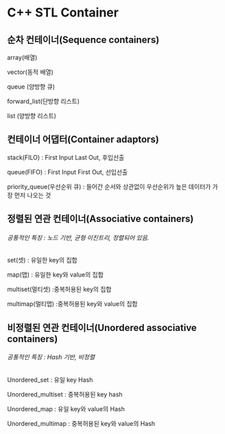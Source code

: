 # C++ STL Container

## 순차 컨테이너(Sequence containers)
array(배열)

vector(동적 배열)

queue (양방향 큐)

forward_list(단방향 리스트)

list (양방향 리스트)

## 컨테이너 어댑터(Container adaptors)

stack(FILO) : First Input Last Out, 후입선출

queue(FIFO) : First Input First Out, 선입선출

priority_queue(우선순위 큐) : 들어간 순서와 상관없이 우선순위가 높은 데이터가 가장 먼저 나오는 것

## 정렬된 연관 컨테이너(Associative containers)
###### 공통적인 특징 : 노드 기반, 균형 이진트리, 정렬되어 있음.

set(셋) : 유일한 key의 집합

map(맵) : 유일한 key와 value의 집합

multiset(멀티셋) :중복허용된 key의 집합

multimap(멀티맵) :중복허용된 key와 value의 집합


## 비정렬된 연관 컨테이너(Unordered associative containers)
###### 공통적인 특징 : Hash 기반, 비정렬

Unordered_set : 유일 key Hash

Unordered_multiset : 중복허용된 key hash

Unordered_map : 유일 key와 value의 Hash

Unordered_multimap : 중복허용된 key와 value의 Hash
